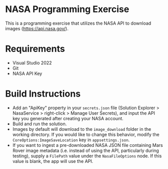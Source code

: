 # NASA Programming Exercise

This is a programming exercise that utilizes the NASA API to download images (https://api.nasa.gov/).

# Requirements

* Visual Studio 2022
* Git
* NASA API Key

# Build Instructions

* Add an "ApiKey" property in your `secrets.json` file (Solution Explorer > NasaService > right-click > Manage User Secrets), and input the API key you generated after creating your NASA account.
* Build and run the solution.
* Images by default will download to the `image_download` folder in the working directory. If you would like to change this behavior, modify the `CoreOptions:ImageSaveLocation` key in `appsettings.json`.
* If you want to ingest a pre-downloaded NASA JSON file containing Mars Rover image metadata (i.e. instead of using the API, particularly during testing), supply a `FilePath` value under the `NasaFileOptions` node. If this value is blank, the app will use the API.